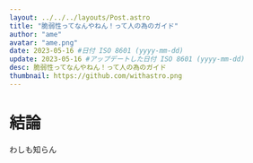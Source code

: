 ```yaml
---
layout: ../../../layouts/Post.astro
title: "脆弱性ってなんやねん！って人の為のガイド"
author: "ame"
avatar: "ame.png"
date: 2023-05-16 #日付 ISO 8601 (yyyy-mm-dd)
update: 2023-05-16 #アップデートした日付 ISO 8601 (yyyy-mm-dd)
desc: 脆弱性ってなんやねん！って人の為のガイド
thumbnail: https://github.com/withastro.png
---
```

# 結論
わしも知らん
